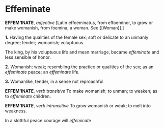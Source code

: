 # Effeminate

**EFFEM'INATE**, _adjective_ \[Latin effoeminatus, from effoeminor, to grow or make womanish, from foemina, a woman. See [[Woman]].\]

**1.** Having the qualities of the female sex; soft or delicate to an unmanly degree; tender; womanish; voluptuous.

The king, by his voluptuous life and mean marriage, became _effeminate_ and less sensible of honor.

**2.** Womanish; weak; resembling the practice or qualities of the sex; as an _effeminate_ peace; an _effeminate_ life.

**3.** Womanlike, tender, in a sense not reproachful.

**EFFEM'INATE**, _verb transitive_ To make womanish; to unman; to weaken; as to _effeminate_ children.

**EFFEM'INATE**, _verb intransitive_ To grow womanish or weak; to melt into weakness.

In a slothful peace courage will _effeminate_
